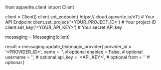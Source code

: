 from appwrite.client import Client

client = Client()
client.set_endpoint('https://<REGION>.cloud.appwrite.io/v1') # Your API Endpoint
client.set_project('<YOUR_PROJECT_ID>') # Your project ID
client.set_key('<YOUR_API_KEY>') # Your secret API key

messaging = Messaging(client)

result = messaging.update_textmagic_provider(
    provider_id = '<PROVIDER_ID>',
    name = '<NAME>', # optional
    enabled = False, # optional
    username = '<USERNAME>', # optional
    api_key = '<API_KEY>', # optional
    from = '<FROM>' # optional
)
